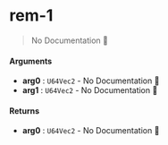 # rem\-1

> No Documentation 🚧

#### Arguments

- **arg0** : `U64Vec2` \- No Documentation 🚧
- **arg1** : `U64Vec2` \- No Documentation 🚧

#### Returns

- **arg0** : `U64Vec2` \- No Documentation 🚧